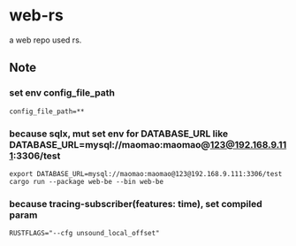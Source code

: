 # web-rs
a web repo used rs.

## Note
### set env config_file_path
    config_file_path=**


### because sqlx, mut set env for DATABASE_URL like DATABASE_URL=mysql://maomao:maomao@123@192.168.9.111:3306/test
    export DATABASE_URL=mysql://maomao:maomao@123@192.168.9.111:3306/test
    cargo run --package web-be --bin web-be 
### because tracing-subscriber(features: time), set compiled param
    RUSTFLAGS="--cfg unsound_local_offset"